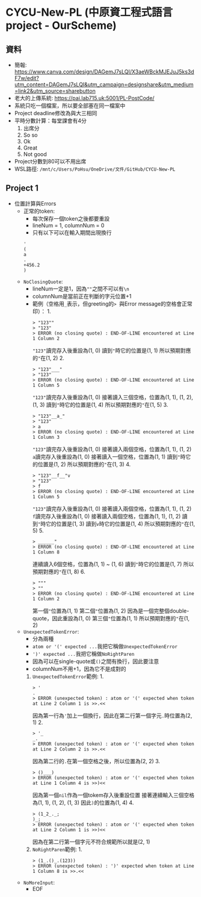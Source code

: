 # CYCU-New-PL (中原資工程式語言project - OurScheme)
## 資料
- 簡報: https://www.canva.com/design/DAGemJ7sLQI/X3aeWBckMJEJuJ5ks3dF7w/edit?utm_content=DAGemJ7sLQI&utm_campaign=designshare&utm_medium=link2&utm_source=sharebutton
- 老大的上傳系統: https://pai.lab715.uk:5001/PL-PostCode/
- 系統只吃一個檔案，所以要全部塞在同一檔案中
- Project deadline修改為與大三相同
- 平時分數計算：每堂課會有4分
    1. 出席分
    2. So so
    3. Ok
    4. Great
    0. Not good
- Project分數到80可以不用出席
- WSL路徑: ```/mnt/c/Users/PoHsu/OneDrive/文件/GitHub/CYCU-New-PL```

## Project 1
- 位置計算與Errors
    - 正常的token:
        - 每次保存一個token之後都要重設
        - lineNum = 1, columnNum = 0
        - 只有以下可以在輸入期間出現換行
        ```
        '
        (
        a
        .
        +456.2
        )
        ```
    - ```NoClosingQuote```:
        - lineNum一定是1，因為```""```之間不可以有```\n```
        - columnNum是當前正在判斷的字元位置+1
        - 範例（空格用```_```表示，但greeting的```> ```與Error message的空格會正常印）：
            1.
            ```
            > "123""
            > "123"
            > ERROR (no closing quote) : END-OF-LINE encountered at Line 1 Column 2
            ```
            ```"123"```讀完存入後重設為(1, 0)
            讀到```"```時它的位置是(1, 1)
            所以預期對應的```"```在(1, 2)
            2.
            ```
            > "123"___"
            > "123"
            > ERROR (no closing quote) : END-OF-LINE encountered at Line 1 Column 5
            ```
            ```"123"```讀完存入後重設為(1, 0)
            接著讀入三個空格，位置為(1, 1), (1, 2), (1, 3)
            讀到```"```時它的位置是(1, 4)
            所以預期對應的```"```在(1, 5)
            3.
            ```
            > "123"__a_"
            > "123"
            > a
            > ERROR (no closing quote) : END-OF-LINE encountered at Line 1 Column 3
            ```
            ```"123"```讀完存入後重設為(1, 0)
            接著讀入兩個空格，位置為(1, 1), (1, 2)
            ```a```讀完存入後重設為(1, 0)
            接著讀入一個空格，位置為(1, 1)
            讀到```"```時它的位置是(1, 2)
            所以預期對應的```"```在(1, 3)
            4.
            ```
            > "123"__f__"v
            > "123"
            > f
            > ERROR (no closing quote) : END-OF-LINE encountered at Line 1 Column 5
            ```
            ```"123"```讀完存入後重設為(1, 0)
            接著讀入兩個空格，位置為(1, 1), (1, 2)
            ```f```讀完存入後重設為(1, 0)
            接著讀入兩個空格，位置為(1, 1), (1, 2)
            讀到```"```時它的位置是(1, 3)
            讀到```v```時它的位置是(1, 4)
            所以預期對應的```"```在(1, 5)
            5.
            ```
            > ______"
            > ERROR (no closing quote) : END-OF-LINE encountered at Line 1 Column 8
            ```
            連續讀入6個空格，位置為(1, 1) ~ (1, 6)
            讀到```"```時它的位置是(1, 7)
            所以預期對應的```"```在(1, 8)
            6.
            ```
            > """
            > ""
            > ERROR (no closing quote) : END-OF-LINE encountered at Line 1 Column 2
            ```
            第一個```"```位置為(1, 1)
            第二個```"```位置為(1, 2)
            因為是一個完整個double-quote，因此重設為(1, 0)
            第三個```"```位置為(1, 1)
            所以預期對應的```"```在(1, 2)
    - ```UnexpectedTokenError```:
        - 分為兩種
        - ```atom or '(' expected ...```我把它稱做```UnexpectedTokenError```
        - ```')' expected ...```我把它稱做```NoRightParen```
        - 因為可以在single-quote或```()```之間有換行，因此要注意
        - columnNum不用+1，因為它不是成對的
        1. ```UnexpectedTokenError```範例:
            1.
            ```
            > '
            .
            > ERROR (unexpected token) : atom or '(' expected when token at Line 2 Column 1 is >>.<<
            ```
            因為第一行為```'```加上一個換行，因此在第二行第一個字元```.```時位置為(2, 1)
            2.
            ```
            > '_
            _.
            > ERROR (unexpected token) : atom or '(' expected when token at Line 2 Column 2 is >>.<<
            ```
            因為第二行的```.```在第一個空格之後，所以位置為(2, 2)
            3.
            ```
            > ()___)
            > ERROR (unexpected token) : atom or '(' expected when token at Line 1 Column 4 is >>)<<
            ```
            因為第一個```nil```作為一個tokem存入後重設位置
            接著連續輸入三個空格為(1, 1), (1, 2), (1, 3)
            因此```)```的位置為(1, 4)
            4.
            ```
            > (1_2_._;
            )_;
            > ERROR (unexpected token) : atom or '(' expected when token at Line 2 Column 1 is >>)<<
            ```
            因為在第二行第一個字元不符合規範所以就是(2, 1)
        2. ```NoRightParen```範例:
            1.
            ```
            > (1_.()_.(123))
            > ERROR (unexpected token) : ')' expected when token at Line 1 Column 8 is >>.<<
            ```
    - ```NoMoreInput```:
        - EOF